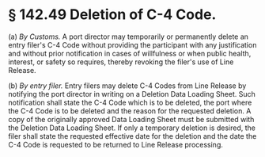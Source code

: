 # § 142.49   Deletion of C-4 Code.

(a) *By Customs.* A port director may temporarily or permanently delete an entry filer's C-4 Code without providing the participant with any justification and without prior notification in cases of willfulness or when public health, interest, or safety so requires, thereby revoking the filer's use of Line Release.


(b) *By entry filer.* Entry filers may delete C-4 Codes from Line Release by notifying the port director in writing on a Deletion Data Loading Sheet. Such notification shall state the C-4 Code which is to be deleted, the port where the C-4 Code is to be deleted and the reason for the requested deletion. A copy of the originally approved Data Loading Sheet must be submitted with the Deletion Data Loading Sheet. If only a temporary deletion is desired, the filer shall state the requested effective date for the deletion and the date the C-4 Code is requested to be returned to Line Release processing.




